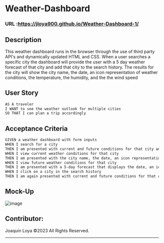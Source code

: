 # Weather-Dashboard

### URL :https://jloya900.github.io/Weather-Dashboard-1/

## Description
This weather dashboard runs in the browser through the use of third party API's and dynamically updated HTML and CSS. When a user searches a specific city the dashboard will provide the user with a 5 day weather forecast of that city and add that city to the search history. The results for the city will show the city name, the date, an icon representation of weather conditions, the temperature, the humidity, and the the wind speed 

## User Story

```md
AS A traveler
I WANT to see the weather outlook for multiple cities
SO THAT I can plan a trip accordingly
```

## Acceptance Criteria

```md
GIVEN a weather dashboard with form inputs
WHEN I search for a city
THEN I am presented with current and future conditions for that city and that city is added to the search history
WHEN I view current weather conditions for that city
THEN I am presented with the city name, the date, an icon representation of weather conditions, the temperature, the humidity, and the the wind speed
WHEN I view future weather conditions for that city
THEN I am presented with a 5-day forecast that displays the date, an icon representation of weather conditions, the temperature, the wind speed, and the humidity
WHEN I click on a city in the search history
THEN I am again presented with current and future conditions for that city
```

## Mock-Up
![image](https://user-images.githubusercontent.com/118794860/225467232-1befeded-0ba7-4249-9931-bbfcf135abb5.png)


## Contributor:
Joaquin Loya ©2023 All Rights Reserved.
- - -
